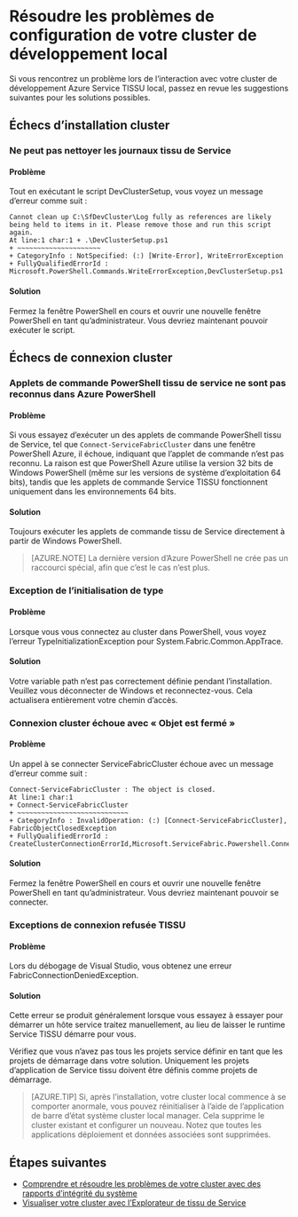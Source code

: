 <properties
   pageTitle="Résoudre les problèmes de configuration de votre cluster Service TISSU locale | Microsoft Azure"
   description="Cet article traite un ensemble de suggestions de résolution des problèmes de votre cluster de développement local"
   services="service-fabric"
   documentationCenter=".net"
   authors="seanmck"
   manager="timlt"
   editor=""/>

<tags
   ms.service="service-fabric"
   ms.devlang="dotNet"
   ms.topic="article"
   ms.tgt_pltfrm="NA"
   ms.workload="NA"
   ms.date="07/08/2016"
   ms.author="seanmck"/>

# <a name="troubleshoot-your-local-development-cluster-setup"></a>Résoudre les problèmes de configuration de votre cluster de développement local

Si vous rencontrez un problème lors de l’interaction avec votre cluster de développement Azure Service TISSU local, passez en revue les suggestions suivantes pour les solutions possibles.

## <a name="cluster-setup-failures"></a>Échecs d’installation cluster

### <a name="cannot-clean-up-service-fabric-logs"></a>Ne peut pas nettoyer les journaux tissu de Service

#### <a name="problem"></a>Problème

Tout en exécutant le script DevClusterSetup, vous voyez un message d’erreur comme suit :

    Cannot clean up C:\SfDevCluster\Log fully as references are likely being held to items in it. Please remove those and run this script again.
    At line:1 char:1 + .\DevClusterSetup.ps1
    + ~~~~~~~~~~~~~~~~~~~~~
    + CategoryInfo : NotSpecified: (:) [Write-Error], WriteErrorException
    + FullyQualifiedErrorId : Microsoft.PowerShell.Commands.WriteErrorException,DevClusterSetup.ps1


#### <a name="solution"></a>Solution

Fermez la fenêtre PowerShell en cours et ouvrir une nouvelle fenêtre PowerShell en tant qu’administrateur. Vous devriez maintenant pouvoir exécuter le script.

## <a name="cluster-connection-failures"></a>Échecs de connexion cluster

### <a name="service-fabric-powershell-cmdlets-are-not-recognized-in-azure-powershell"></a>Applets de commande PowerShell tissu de service ne sont pas reconnus dans Azure PowerShell

#### <a name="problem"></a>Problème

Si vous essayez d’exécuter un des applets de commande PowerShell tissu de Service, tel que `Connect-ServiceFabricCluster` dans une fenêtre PowerShell Azure, il échoue, indiquant que l’applet de commande n’est pas reconnu. La raison est que PowerShell Azure utilise la version 32 bits de Windows PowerShell (même sur les versions de système d’exploitation 64 bits), tandis que les applets de commande Service TISSU fonctionnent uniquement dans les environnements 64 bits.

#### <a name="solution"></a>Solution

Toujours exécuter les applets de commande tissu de Service directement à partir de Windows PowerShell.

>[AZURE.NOTE] La dernière version d’Azure PowerShell ne crée pas un raccourci spécial, afin que c’est le cas n’est plus.

### <a name="type-initialization-exception"></a>Exception de l’initialisation de type

#### <a name="problem"></a>Problème

Lorsque vous vous connectez au cluster dans PowerShell, vous voyez l’erreur TypeInitializationException pour System.Fabric.Common.AppTrace.

#### <a name="solution"></a>Solution

Votre variable path n’est pas correctement définie pendant l’installation. Veuillez vous déconnecter de Windows et reconnectez-vous. Cela actualisera entièrement votre chemin d’accès.

### <a name="cluster-connection-fails-with-object-is-closed"></a>Connexion cluster échoue avec « Objet est fermé »

#### <a name="problem"></a>Problème

Un appel à se connecter ServiceFabricCluster échoue avec un message d’erreur comme suit :

    Connect-ServiceFabricCluster : The object is closed.
    At line:1 char:1
    + Connect-ServiceFabricCluster
    + ~~~~~~~~~~~~~~~~~~~~~~~~~~~~
    + CategoryInfo : InvalidOperation: (:) [Connect-ServiceFabricCluster], FabricObjectClosedException
    + FullyQualifiedErrorId : CreateClusterConnectionErrorId,Microsoft.ServiceFabric.Powershell.ConnectCluster

#### <a name="solution"></a>Solution

Fermez la fenêtre PowerShell en cours et ouvrir une nouvelle fenêtre PowerShell en tant qu’administrateur. Vous devriez maintenant pouvoir se connecter.

### <a name="fabric-connection-denied-exception"></a>Exceptions de connexion refusée TISSU

#### <a name="problem"></a>Problème

Lors du débogage de Visual Studio, vous obtenez une erreur FabricConnectionDeniedException.

#### <a name="solution"></a>Solution

Cette erreur se produit généralement lorsque vous essayez à essayer pour démarrer un hôte service traitez manuellement, au lieu de laisser le runtime Service TISSU démarre pour vous.

Vérifiez que vous n’avez pas tous les projets service définir en tant que les projets de démarrage dans votre solution. Uniquement les projets d’application de Service tissu doivent être définis comme projets de démarrage.

>[AZURE.TIP] Si, après l’installation, votre cluster local commence à se comporter anormale, vous pouvez réinitialiser à l’aide de l’application de barre d’état système cluster local manager. Cela supprime le cluster existant et configurer un nouveau. Notez que toutes les applications déploiement et données associées sont supprimées.

## <a name="next-steps"></a>Étapes suivantes

- [Comprendre et résoudre les problèmes de votre cluster avec des rapports d’intégrité du système](service-fabric-understand-and-troubleshoot-with-system-health-reports.md)
- [Visualiser votre cluster avec l’Explorateur de tissu de Service](service-fabric-visualizing-your-cluster.md)
